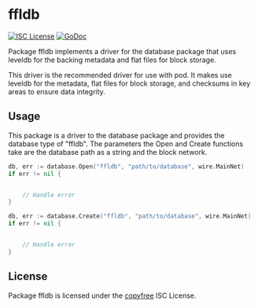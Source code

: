 # ffldb

[![ISC License](http://img.shields.io/badge/license-ISC-blue.svg)](http://copyfree.org)
[![GoDoc](https://godoc.org/git.parallelcoin.io/dev/9/database/ffldb?status.png)](http://godoc.org/git.parallelcoin.io/dev/9/database/ffldb)

Package ffldb implements a driver for the database package that uses leveldb for the backing metadata and flat files for block storage.

This driver is the recommended driver for use with pod. It makes use leveldb for the metadata, flat files for block storage, and checksums in key areas to
ensure data integrity.

## Usage

This package is a driver to the database package and provides the database type of "ffldb". The parameters the Open and Create functions take are the database path as a string and the block network.

```Go
db, err := database.Open("ffldb", "path/to/database", wire.MainNet)
if err != nil {


	// Handle error
}
```

```Go
db, err := database.Create("ffldb", "path/to/database", wire.MainNet)
if err != nil {


	// Handle error
}
```

## License

Package ffldb is licensed under the [copyfree](http://copyfree.org) ISC License.
